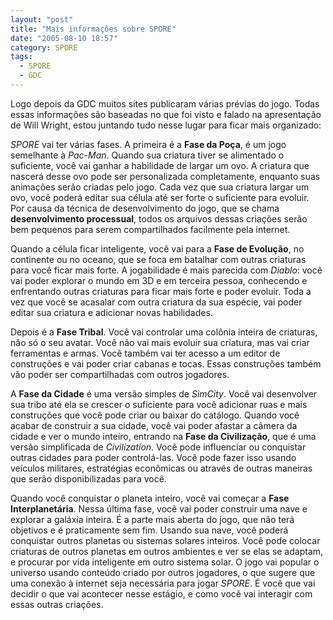 ```yaml
---
layout: "post"
title: "Mais informações sobre SPORE"
date: "2005-08-10 18:57"
category: SPORE
tags:
  - SPORE
  - GDC
---
```


Logo depois da GDC muitos sites publicaram várias prévias do jogo. Todas essas informações são baseadas no que foi visto e falado na apresentação de Will Wright, estou juntando tudo nesse lugar para ficar mais organizado:

_SPORE_ vai ter várias fases. A primeira é a **Fase da Poça**, é um jogo semelhante à _Pac-Man_. Quando sua criatura tiver se alimentado o suficiente, você vai ganhar a habilidade de largar um ovo. A criatura que nascerá desse ovo pode ser personalizada completamente, enquanto suas animações serão criadas pelo jogo. Cada vez que sua criatura largar um ovo, você poderá editar sua célula até ser forte o suficiente para evoluir. Por causa da técnica de desenvolvimento do jogo, que se chama **desenvolvimento processual**, todos os arquivos dessas criações serão bem pequenos para serem compartilhados facilmente pela internet.

Quando a célula ficar inteligente, você vai para a **Fase de Evolução**, no continente ou no oceano, que se foca em batalhar com outras criaturas para você ficar mais forte. A jogabilidade é mais parecida com _Diablo_: você vai poder explorar o mundo em 3D e em terceira pessoa, conhecendo e enfrentando outras criaturas para ficar mais forte e poder evoluir. Toda a vez que você se acasalar com outra criatura da sua espécie, vai poder editar sua criatura e adicionar novas habilidades.

Depois é a **Fase Tribal**. Você vai controlar uma colônia inteira de criaturas, não só o seu avatar. Você não vai mais evoluir sua criatura, mas vai criar ferramentas e armas. Você também vai ter acesso a um editor de construções e vai poder criar cabanas e tocas. Essas construções também vão poder ser compartilhadas com outros jogadores.

A **Fase da Cidade** é uma versão simples de _SimCity_. Você vai desenvolver sua tribo até ela se crescer o suficiente para você adicionar ruas e mais construções que você pode criar ou baixar do catálogo. Quando você acabar de construir a sua cidade, você vai poder afastar a câmera da cidade e ver o mundo inteiro, entrando na **Fase da Civilização**, que é uma versão simplificada de _Civilization_. Você pode influenciar ou conquistar outras cidades para poder controlá-las. Você pode fazer isso usando veículos militares, estratégias econômicas ou através de outras maneiras que serão disponibilizadas para você.

Quando você conquistar o planeta inteiro, você vai começar a **Fase Interplanetária**. Nessa última fase, você vai poder construir uma nave e explorar a galáxia inteira. É a parte mais aberta do jogo, que não terá objetivos e é praticamente sem fim. Usando sua nave, você poderá conquistar outros planetas ou sistemas solares inteiros. Você pode colocar criaturas de outros planetas em outros ambientes e ver se elas se adaptam, e procurar por vida inteligente em outro sistema solar. O jogo vai popular o universo usando conteúdo criado por outros jogadores, o que sugere que uma conexão à internet seja necessária para jogar _SPORE_. É você que vai decidir o que vai acontecer nesse estágio, e como você vai interagir com essas outras criações.
